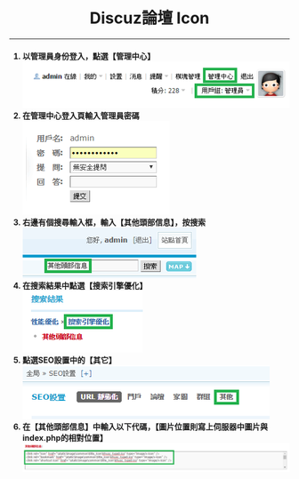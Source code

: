 # **<center>Discuz論壇 Icon**

---

<ol><h4>
  <li>以管理員身份登入，點選【管理中心】
  <br><img src='../img/app_part1/part1_1.png'>
  <li>在管理中心登入頁輸入管理員密碼
  <br><img src='../img/app_part1/part1_2.png'>
  <li>右邊有個搜尋輸入框，輸入【其他頭部信息】，按搜索
  <br><img src='../img/app_part1/part1_3.png'>
  <li>在搜索結果中點選【搜索引擎優化】
  <br><img src='../img/app_part1/part1_4.png'>
  <li>點選SEO設置中的【其它】
  <br><img src='../img/app_part1/part1_5.png'>
  <li>在【其他頭部信息】中輸入以下代碼，【圖片位置則寫上伺服器中圖片與index.php的相對位置】 
  <br><img src='../img/app_part1/part1_6.png'>
</h4></ol>